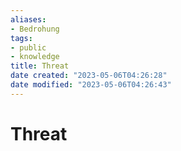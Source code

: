 ```yaml
---
aliases: 
- Bedrohung
tags: 
- public
- knowledge
title: Threat
date created: "2023-05-06T04:26:28"
date modified: "2023-05-06T04:26:43"
---
```


# Threat
